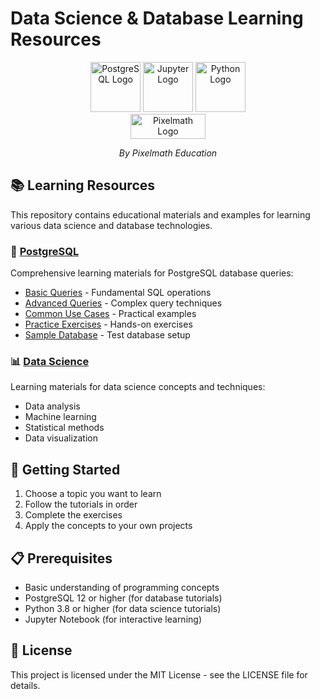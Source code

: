 # Data Science & Database Learning Resources

<div align="center">
  <img src="https://www.postgresql.org/media/img/about/press/elephant.png" alt="PostgreSQL Logo" width="80" height="80">
  <img src="https://jupyter.org/assets/nav_logo.svg" alt="Jupyter Logo" width="80" height="80">
  <img src="https://www.python.org/static/community_logos/python-logo-generic.svg" alt="Python Logo" width="80" height="80">
</div>

<div align="center">
  <img src="https://raw.githubusercontent.com/dewwts/Additional_r/main/pixelmath.png" alt="Pixelmath Logo" width="120" height="40">
  <p><em>By Pixelmath Education</em></p>
</div>

## 📚 Learning Resources

This repository contains educational materials and examples for learning various data science and database technologies.

### 🐘 [PostgreSQL](PostgreSQL/README.md)

Comprehensive learning materials for PostgreSQL database queries:

- [Basic Queries](PostgreSQL/01_basic_queries.md) - Fundamental SQL operations
- [Advanced Queries](PostgreSQL/02_advanced_queries.md) - Complex query techniques
- [Common Use Cases](PostgreSQL/03_common_use_cases.md) - Practical examples
- [Practice Exercises](PostgreSQL/04_exercises.md) - Hands-on exercises
- [Sample Database](PostgreSQL/sample_database_README.md) - Test database setup

### 📊 [Data Science](Data%20Science/README.md)

Learning materials for data science concepts and techniques:

- Data analysis
- Machine learning
- Statistical methods
- Data visualization

## 🚀 Getting Started

1. Choose a topic you want to learn
2. Follow the tutorials in order
3. Complete the exercises
4. Apply the concepts to your own projects

## 📋 Prerequisites

- Basic understanding of programming concepts
- PostgreSQL 12 or higher (for database tutorials)
- Python 3.8 or higher (for data science tutorials)
- Jupyter Notebook (for interactive learning)

## 📝 License

This project is licensed under the MIT License - see the LICENSE file for details.
